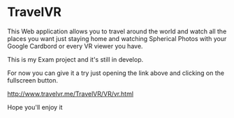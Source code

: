 TravelVR 
========

This Web application allows you to travel around the world and watch all the places you want just staying home and watching Spherical Photos with your Google Cardbord or every VR viewer you have.

This is my Exam project and it's still in develop.

For now you can give it a try just opening the link above and clicking on the fullscreen button.

http://www.travelvr.me/TravelVR/VR/vr.html

Hope you'll enjoy it